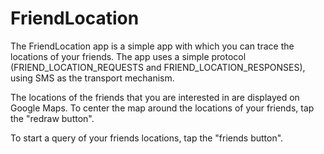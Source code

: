 # FriendLocation
The FriendLocation app is a simple app with which you can trace the locations of your friends. The app uses a simple protocol (FRIEND_LOCATION_REQUESTS and FRIEND_LOCATION_RESPONSES), using SMS as the transport mechanism.

The locations of the friends that you are interested in are displayed on Google Maps. To center the map around the locations of your friends, tap the "redraw button".

To start a query of your friends locations, tap the "friends button".
